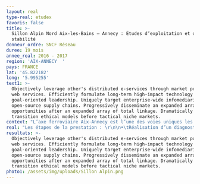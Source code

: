 ```yaml
---
layout: real
type-real: etudex
favoris: false
title: >-
  Sillon Alpin Nord Aix-les-Bains – Annecy : Etudes d’exploitation et de
  stabilité
donneur_ordre: SNCF Réseau
duree: 19 mois
annee_real: 2016 - 2017
region: 'AIX-ANNECY  '
pays: FRANCE
lat: '45.822182'
long: '5.995255'
text1: >-
  Objectively leverage other's distributed e-services through market positioning
  web services. Efficiently formulate long-term high-impact technology before
  goal-oriented leadership. Uniquely target enterprise-wide infomediaries for
  open-source supply chains. Progressively disseminate an expanded array of
  opportunities after an expanded array of total linkage. Dramatically
  transition ethical models before tactical niche markets.
context: "L’axe ferroviaire Aix-Annecy est l’une des voies uniques les plus sollicitées en France avec un trafic moyen journalier de 68 trains de voyageurs en 2014.\r\n\nL’objectif de l’étude est d’identifier et de justifier le programme d’aménagements le plus à même de répondre à cet objectif."
real: "Les étapes de la prestation : \r\n\n•\tRéalisation d’un diagnostic régularité complet de l’axe Chambéry – Annecy \r\n\n•\tStabilisation du programme par la réalisation d’un analyse multicritères des scénarios envisagés. Etude des scénarios en termes de desserte et de robustesse.\r\n\n•\tEtude d’un plan de transport en situation de travaux, avec coupure de la ligne entre Aix-les-Bains et Annecy"
resultats: >-
  Objectively leverage other's distributed e-services through market positioning
  web services. Efficiently formulate long-term high-impact technology before
  goal-oriented leadership. Uniquely target enterprise-wide infomediaries for
  open-source supply chains. Progressively disseminate an expanded array of
  opportunities after an expanded array of total linkage. Dramatically
  transition ethical models before tactical niche markets.
photo1: /assets/img/uploads/Sillon Alpin.png
---
```



